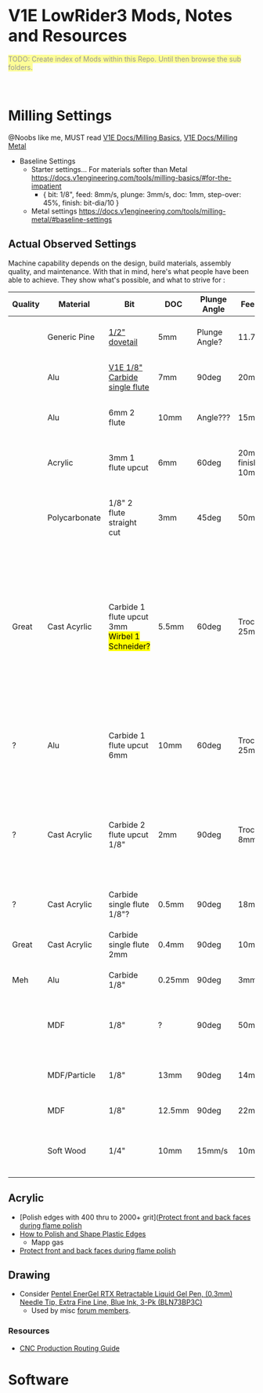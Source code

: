 # <big>V1E LowRider3 Mods, Notes and Resources</big>

<mark style="opacity:0.4">
TODO: Create index of Mods within this Repo.  Until then browse the sub folders.</mark>
<br/><br/><br/>

# Milling Settings
@Noobs like me, MUST read [V1E Docs/Milling Basics](https://docs.v1engineering.com/tools/milling-basics/), [V1E Docs/Milling Metal](https://docs.v1engineering.com/tools/milling-metal/)
- Baseline Settings
  - Starter settings...  For materials softer than Metal https://docs.v1engineering.com/tools/milling-basics/#for-the-impatient
    - { bit: 1/8", feed: 8mm/s, plunge: 3mm/s, doc: 1mm, step-over: 45%, finish: bit-dia/10 } 
  - Metal settings https://docs.v1engineering.com/tools/milling-metal/#baseline-settings


## Actual Observed Settings
Machine capability depends on the design, build materials, assembly quality, and maintenance.  With that in mind, here's what people have been able to achieve.  They show  what's possible, and what to strive for :

|Quality|Material|Bit|DOC|Plunge Angle|Feed XY|Feed Z|RPM/Speed|Coolant|Notes / Source |
| --- | --- | --- | --- | --- | --- | --- | --- | --- | --- |
||Generic Pine|[1/2" dovetail](https://www.ecotools.be/hm-zwaluwstaartfrees-12-7-mm)|5mm|Plunge Angle?|11.7mm/s|3mm/s|Katsu 4||- Conventional + Climb milling<br/>- https://forum.v1e.com/t/how-to-work-out-milling-settings/39117/13?u=azab2c|
||
||Alu|[V1E 1/8" Carbide single flute](https://www.v1e.com/products/carbide-single-flute)|7mm|90deg|20mm/s|4mm/s|12K-15K|25psi air + hint of IPA|Trochoidal Milling: Stepover 10% Width: 50% Oscillation: 0<br/>https://youtu.be/wTbvzWy-f1o |
||
||Alu|6mm 2 flute|10mm|Angle???|15mm/s|4mm/s|Speed???|Coolant???|@ Tokoloshe, <br/>- Video https://www.youtube.com/watch?v=d00vYzRvVSI |
||
||Acrylic|3mm 1 flute upcut|6mm|60deg|20mm/s, finish: 10mm/s|2mm/s|Makita/Katsu 1 = lowest|None|@Olivier [Acylic on LR2](https://forum.v1e.com/t/acrylic-on-lr2/33034/29?u=azab2c)<br/>- step-over: 30%, trochoidal-stepover : 20%, trochoidal-width: 50%, oscillation: 0.05mm
||
||Polycarbonate|1/8" 2 flute straight cut|3mm|45deg|50mm/s|13mm/s|???||@jjwharris<br/>- Video @ https://www.youtube.com/watch?v=U8_uKYhMN8c<br/>- https://forum.v1e.com/t/cutting-polycarbonate/6869/7?u=azab2c
||
|Great|Cast Acyrlic|Carbide 1 flute upcut 3mm<br/><mark>Wirbel 1 Schneider?</mark>|5.5mm|60deg|Troch 25mm/s|Troch 7.5mm/s|10K (Makita Lowest setting)|NA|@ Tokoloshe step-over:75%,trochoidal-stepover:20%,trochoidal-width:50%, oscillation:0mm , <br/>- Video @ https://forum.v1e.com/t/control-box-for-the-open-cnc-shield-2/36611?u=azab2c <br/>- https://forum.v1e.com/t/der-froschkonig-lowrider-3-in-oldenburg-germany/35897/91?u=azab2c <br/>- https://forum.v1e.com/t/first-acrylic-cut-advice-please/27712/26?u=azab2c
||
|?|Alu|Carbide 1 flute upcut 6mm|10mm|60deg|Troch 25mm/s|Troch 7.5mm/s|10K (Makita Lowest setting)|NA|@ Tokoloshe step-over:<mark>???%</mark>,trochoidal-stepover:<mark>???%</mark>,trochoidal-width:50%, oscillation:0mm, <br/>- https://forum.v1e.com/t/der-froschkonig-lowrider-3-in-oldenburg-germany/35897/91?u=azab2c
||
|?|Cast Acrylic|Carbide 2 flute upcut 1/8"|2mm|90deg|Troch 8mm/s|Troch 1.6mm/s|7K|NA|@ barry99705 step-over:30%, trochoidal-step:20%, trochoidal-width:50%,oscillation: 0.05mm ?<br/>- https://www.youtube.com/watch?v=KtqhBiFaDpQ&t=396s <br/>- https://forum.v1e.com/t/acrylic-troubleshooting/5283/21?u=azab2c 
||
|?|Cast Acrylic|Carbide single flute 1/8"?|0.5mm|90deg|18mm/s|?|8.5K|?|https://forum.v1e.com/t/bits-for-cutting-abs-pc-plastic-at-1-8-inch-thickness/21278/5?u=azab2c
||
|Great|Cast Acrylic|Carbide single flute 2mm|0.4mm|90deg|10mm/s|3mm/s|5k|NA|https://forum.v1e.com/t/first-acrylic-cut-advice-please/27712/9?u=azab2c
||
|Meh|Alu|Carbide 1/8"|0.25mm|90deg|3mm/ms||10K|WD-40| https://forum.v1e.com/t/aluminum-plates-for-lr3-speeds-and-feeds/33094/6 |
||
||MDF|1/8"|?|90deg|50mm/s||||https://forum.v1e.com/t/lowrider-maximum-speeds-and-feeds-depends-cut-deep-with-slow-feeds-to-max-cut-volume/29228/3
||
||MDF/Particle|1/8"|13mm|90deg|14mm/s|4mm/s|20k|NA|Topic includes Ryan's profiles https://forum.v1e.com/t/doing-some-more-speed-testing/34972/4?u=azab2c
||
||MDF|1/8"|12.5mm|90deg|22mm/s||7k|NA|https://forum.v1e.com/t/lr3-speed/34613/4?u=azab2c
||
||Soft Wood|1/4"|10mm|15mm/s|10mm|||NA|https://forum.v1e.com/t/lowrider-maximum-speeds-and-feeds-depends-cut-deep-with-slow-feeds-to-max-cut-volume/29228/12

## Acrylic

- [Polish edges with 400 thru to 2000+ grit]([Protect front and back faces during flame polish](https://forum.v1e.com/t/acrylic-on-lr2/33034/32?u=azab2c)
- [How to Polish and Shape Plastic Edges](https://www.youtube.com/watch?v=QhAXbA2lmnE)
  - Mapp gas
- [Protect front and back faces during flame polish](https://forum.v1e.com/t/acrylic-on-lr2/33034/32?u=azab2c)

## Drawing
- Consider [Pentel EnerGel RTX Retractable Liquid Gel Pen, (0.3mm) Needle Tip, Extra Fine Line, Blue Ink, 3-Pk (BLN73BP3C)](https://www.amazon.com/gp/product/B01NAVDLI5)
  - Used by misc [forum members](https://forum.v1e.com/t/another-florida-build-lr3-2/38080/185?u=azab2c).

### Resources
- [CNC Production Routing Guide](https://forum.v1e.com/t/acrylic-troubleshooting/5283/4?u=azab2c)


# Software
